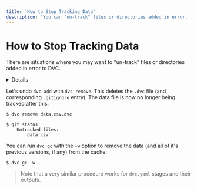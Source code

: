 ```yaml
---
title: 'How to Stop Tracking Data'
description: 'You can "un-track" files or directories added in error.'
---
```


# How to Stop Tracking Data

There are situations where you may want to "un-track" files or directories added
in error to DVC.

<details>

### Expand to add a sample data `data.csv` file

`dvc add` creates a `.dvc` file to track the file, and lists it in `.gitignore`:

```cli
$ dvc add data.csv

$ ls
data.csv    data.csv.dvc
$ cat .gitignore
/data.csv
```

</details>

Let's undo `dvc add` with `dvc remove`. This deletes the `.dvc` file (and
corresponding `.gitignore` entry). The data file is now no longer being tracked
after this:

```cli
$ dvc remove data.csv.dvc

$ git status
    Untracked files:
        data.csv
```

You can run `dvc gc` with the `-w` option to remove the data (and all of it's
previous versions, if any) from the <abbr>cache</abbr>:

```cli
$ dvc gc -w
```

> Note that a very similar procedure works for `dvc.yaml` stages and their
> outputs.
